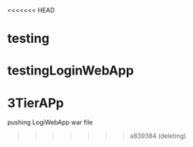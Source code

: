 <<<<<<< HEAD
# testing
testingLoginWebApp
=======
# 3TierAPp
pushing LogiWebApp war file
>>>>>>> a839384 (deleting)
